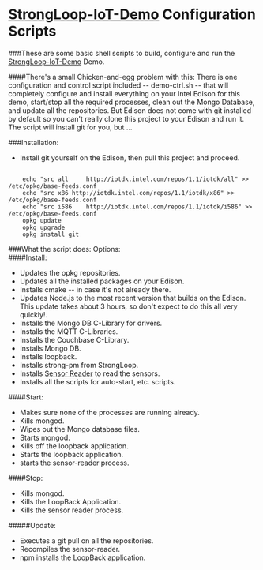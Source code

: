 # [StrongLoop-IoT-Demo](https://github.com/davidgs/StrongLoop-IoT-Demo) Configuration Scripts

###These are some basic shell scripts to build, configure and run the [StrongLoop-IoT-Demo](https://github.com/davidgs/StrongLoop-IoT-Demo) Demo. 

####There's a small Chicken-and-egg problem with this:
There is one configuration and control script included -- demo-ctrl.sh -- that will completely configure and install everything on your Intel Edison for this demo, start/stop all the required processes, clean out the Mongo Database, and update all the repositories. But Edison does not come with git installed by default so you can't really clone this project to your Edison and run it. The script will install git for you, but ...

###Installation:
* Install git yourself on the Edison, then pull this project and proceed.
<code>
    echo "src all     http://iotdk.intel.com/repos/1.1/iotdk/all" >> /etc/opkg/base-feeds.conf
    echo "src x86 http://iotdk.intel.com/repos/1.1/iotdk/x86" >> /etc/opkg/base-feeds.conf
    echo "src i586    http://iotdk.intel.com/repos/1.1/iotdk/i586" >> /etc/opkg/base-feeds.conf
    opkg update
    opkg upgrade
    opkg install git
</code>

###What the  script does:
Options:   
####Install:   
* Updates the opkg repositories.   
* Updates all the installed packages on your Edison.   
* Installs cmake -- in case it's not already there.   
* Updates Node.js to the most recent version that builds on the Edison. This update takes about 3 hours, so don't expect to do this all very quickly!.   
* Installs the Mongo DB C-Library for drivers.   
* Installs the MQTT C-Libraries.   
* Installs the Couchbase C-Library.   
* Installs Mongo DB.   
* Installs loopback.   
* Installs strong-pm from StrongLoop.   
* Installs [Sensor Reader](https://github.com/davidgs/LSM9DS0) to read the sensors.   
* Installs all the scripts for auto-start, etc. scripts.   

####Start:   
* Makes sure none of the processes are running already.   
* Kills mongod.   
* Wipes out the Mongo database files.   
* Starts mongod.   
* Kills off the loopback application.   
* Starts the loopback application.   
* starts the sensor-reader process.   

####Stop:   
* Kills mongod.   
* Kills the LoopBack Application.   
* Kills the sensor reader process.   

#####Update:  
* Executes a git pull on all the repositories.  
* Recompiles the sensor-reader.  
* npm installs the LoopBack application.  


